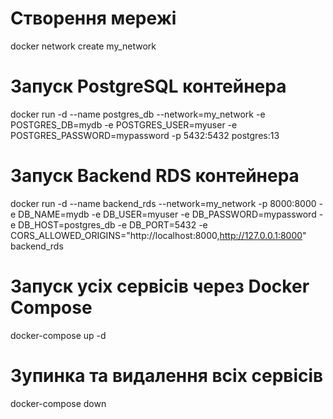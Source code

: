 # Створення мережі
docker network create my_network

# Запуск PostgreSQL контейнера
docker run -d --name postgres_db --network=my_network -e POSTGRES_DB=mydb -e POSTGRES_USER=myuser -e POSTGRES_PASSWORD=mypassword -p 5432:5432 postgres:13

# Запуск Backend RDS контейнера
docker run -d --name backend_rds --network=my_network -p 8000:8000 -e DB_NAME=mydb -e DB_USER=myuser -e DB_PASSWORD=mypassword -e DB_HOST=postgres_db -e DB_PORT=5432 -e CORS_ALLOWED_ORIGINS="http://localhost:8000,http://127.0.0.1:8000" backend_rds

# Запуск усіх сервісів через Docker Compose
docker-compose up -d

# Зупинка та видалення всіх сервісів
docker-compose down
